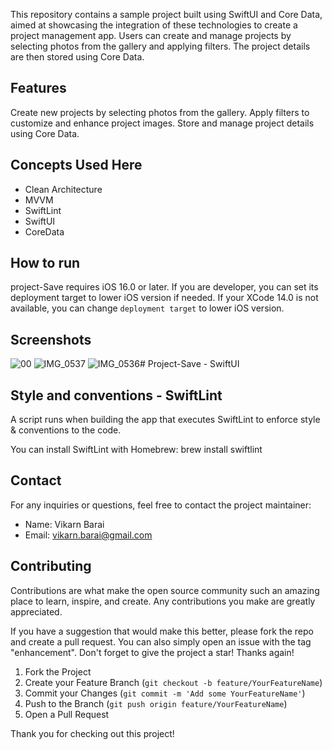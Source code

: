 


This repository contains a sample project built using SwiftUI and Core Data, aimed at showcasing the integration of these technologies to create a project management app. Users can create and manage projects by selecting photos from the gallery and applying filters. The project details are then stored using Core Data.

## Features
  
Create new projects by selecting photos from the gallery.
Apply filters to customize and enhance project images.
Store and manage project details using Core Data.
## Concepts Used Here
- Clean Architecture
- MVVM
- SwiftLint
- SwiftUI
- CoreData

## How to run
project-Save requires iOS 16.0 or later. If you are developer, you can set its deployment target to lower iOS version if needed.
If your XCode 14.0 is not available, you can change `deployment target` to lower iOS version.

## Screenshots
![00](https://github.com/vikarnBarai/Project-Save/assets/45677528/28658e52-6287-41ae-927d-b30e7c4d87fb)
![IMG_0537](https://github.com/vikarnBarai/Project-Save/assets/45677528/49bb5e0e-ed7b-482b-a54d-bb34c833b3aa)
![IMG_0536](https://github.com/vikarnBarai/Project-Save/assets/45677528/f4a4596c-a6d4-41f5-afa8-3cd0b566e124)# Project-Save - SwiftUI

## Style and conventions - SwiftLint
A script runs when building the app that executes SwiftLint to enforce style & conventions to the code.

You can install SwiftLint with Homebrew: brew install swiftlint
## Contact
For any inquiries or questions, feel free to contact the project maintainer:

- Name: Vikarn Barai
- Email: vikarn.barai@gmail.com

## Contributing

Contributions are what make the open source community such an amazing place to learn, inspire, and create. Any contributions you make are greatly appreciated.

If you have a suggestion that would make this better, please fork the repo and create a pull request. You can also simply open an issue with the tag "enhancement". Don't forget to give the project a star! Thanks again!

1. Fork the Project
2. Create your Feature Branch (`git checkout -b feature/YourFeatureName`)
3. Commit your Changes (`git commit -m 'Add some YourFeatureName'`)
4. Push to the Branch (`git push origin feature/YourFeatureName`)
5. Open a Pull Request

Thank you for checking out this project!






